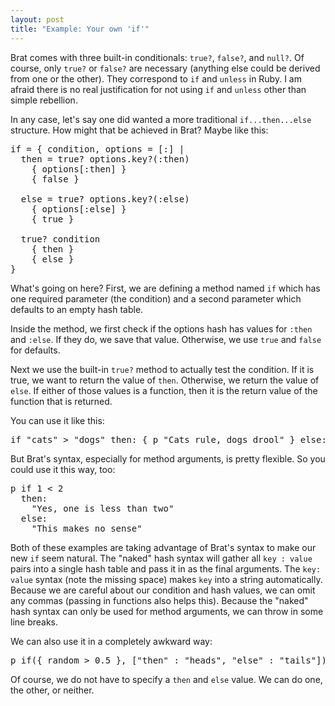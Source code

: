 ```yaml
---
layout: post
title: "Example: Your own 'if'"
---
```


Brat comes with three built-in conditionals: `true?`, `false?`, and `null?`. Of course, only `true?` or `false?` are necessary (anything else could be derived from one or the other). They correspond to `if` and `unless` in Ruby. I am afraid there is no real justification for not using `if` and `unless` other than simple rebellion.

In any case, let's say one did wanted a more traditional `if...then...else` structure. How might that be achieved in Brat? Maybe like this:

<pre>
if = <span class="Special">{</span> condition, options = <span class="Special">[</span>:<span class="Special">]</span> |
  then = true? options.key?(<span class="Constant">:then</span>)
    <span class="Special">{</span> options<span class="Special">[</span><span class="Constant">:then</span><span class="Special">]</span> <span class="Special">}</span>
    <span class="Special">{</span> false <span class="Special">}</span>

  else = true? options.key?(<span class="Constant">:else</span>)
    <span class="Special">{</span> options<span class="Special">[</span><span class="Constant">:else</span><span class="Special">]</span> <span class="Special">}</span>
    <span class="Special">{</span> true <span class="Special">}</span>

  true? condition
    <span class="Special">{</span> then <span class="Special">}</span>
    <span class="Special">{</span> else <span class="Special">}</span>
<span class="Special">}</span>
</pre>

What's going on here? First, we are defining a method named `if` which has one required parameter (the condition) and a second parameter which defaults to an empty hash table.

Inside the method, we first check if the options hash has values for `:then` and `:else`. If they do, we save that value. Otherwise, we use `true` and `false` for defaults.

Next we use the built-in `true?` method to actually test the condition. If it is true, we want to return the value of `then`. Otherwise, we return the value of `else`. If either of those values is a function, then it is the return value of the function that is returned.

You can use it like this:

<pre>
if <span class="Special">&quot;</span><span class="Constant">cats</span><span class="Special">&quot;</span> &gt; <span class="Special">&quot;</span><span class="Constant">dogs</span><span class="Special">&quot;</span> then: <span class="Special">{</span> p <span class="Special">&quot;</span><span class="Constant">Cats rule, dogs drool</span><span class="Special">&quot;</span> <span class="Special">}</span> else: <span class="Special">{</span> p <span class="Special">&quot;</span><span class="Constant">Woof, woof!</span><span class="Special">&quot;</span> <span class="Special">}</span>
</pre>

But Brat's syntax, especially for method arguments, is pretty flexible. So you could use it this way, too:

<pre>
p if <span class="Constant">1</span> &lt; <span class="Constant">2</span>
  then:
    <span class="Special">&quot;</span><span class="Constant">Yes, one is less than two</span><span class="Special">&quot;</span>
  else:
    <span class="Special">&quot;</span><span class="Constant">This makes no sense</span><span class="Special">&quot;</span>
</pre>

Both of these examples are taking advantage of Brat's syntax to make our new `if` seem natural. The "naked" hash syntax will gather all `key : value` pairs into a single hash table and pass it in as the final arguments. The `key: value` syntax (note the missing space) makes `key` into a string automatically. Because we are careful about our condition and hash values, we can omit any commas (passing in functions also helps this). Because the "naked" hash syntax can only be used for method arguments, we can throw in some line breaks.

We can also use it in a completely awkward way:

<pre>
p if(<span class="Special">{</span> random &gt; <span class="Constant">0.5</span> <span class="Special">}</span>, <span class="Special">[</span><span class="Special">&quot;</span><span class="Constant">then</span><span class="Special">&quot;</span> : <span class="Special">&quot;</span><span class="Constant">heads</span><span class="Special">&quot;</span>, <span class="Special">&quot;</span><span class="Constant">else</span><span class="Special">&quot;</span> : <span class="Special">&quot;</span><span class="Constant">tails</span><span class="Special">&quot;</span><span class="Special">]</span>)
</pre>

Of course, we do not have to specify a `then` and `else` value. We can do one, the other, or neither.
